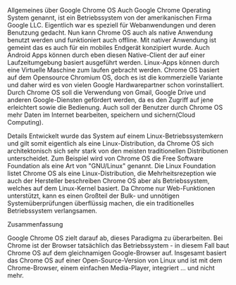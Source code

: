 Allgemeines über Google Chrome OS
Auch Google Chrome Operating System genannt, ist ein Betriebssystem von der amerikanischen Firma Google LLC. Eigentlich war es speziell für Webanwendungen und deren Benutzung gedacht.
Nun kann Chrome OS auch als native Anwendung benutzt werden und funktioniert auch offline. Mit nativer Anwendung ist gemeint das es auch für ein mobiles Endgerät konzipiert wurde. Auch Android Apps können durch eben diesen Native-Client der auf einer Laufzeitumgebung basiert ausgeführt werden. Linux-Apps können durch eine Virtuelle Maschine zum laufen gebracht werden. Chrome OS basiert auf dem Opensource Chromium OS, doch es ist die kommerzielle Variante und daher wird es von vielen Google Hardwarepartner schon vorinstalliert. Durch Chrome OS soll die Verwendung von Gmail, Google Drive und anderen Google-Diensten gefördert werden, da es den Zugriff auf jene erleichtert sowie die Bedienung. Auch soll der Benutzer durch Chrome OS mehr Daten im Internet bearbeiten, speichern und sichern(Cloud Computing).

Details
Entwickelt wurde das System auf einem Linux-Betriebssystemkern und gilt somit eigentlich als eine Linux-Distribution, da Chrome OS sich architektonisch sich sehr stark von den meisten traditionellen Distributionen unterscheidet. Zum Beispiel wird von Chrome OS die Free Software Foundation als eine Art von "GNU/Linux" genannt. Die Linux Foundation listet Chrome OS als eine Linux-Distribution, die Mehrheitsrezeption wie auch der Hersteller beschreiben Chrome OS aber als Betriebssystem, welches auf dem Linux-Kernel basiert.
Da Chrome nur Web-Funktionen unterstützt, kann es einen Großteil der Bulk- und unnötigen Systemüberprüfungen überflüssig machen, die ein traditionelles Betriebssystem verlangsamen.

Zusammenfassung

Google Chrome OS zielt darauf ab, dieses Paradigma zu überarbeiten. Bei Chrome ist der Browser tatsächlich das Betriebssystem - in diesem Fall baut Chrome OS auf dem gleichnamigen Google-Browser auf. Insgesamt basiert das Chrome OS auf einer Open-Source-Version von Linux und ist mit dem Chrome-Browser, einem einfachen Media-Player, integriert ... und nicht mehr.
